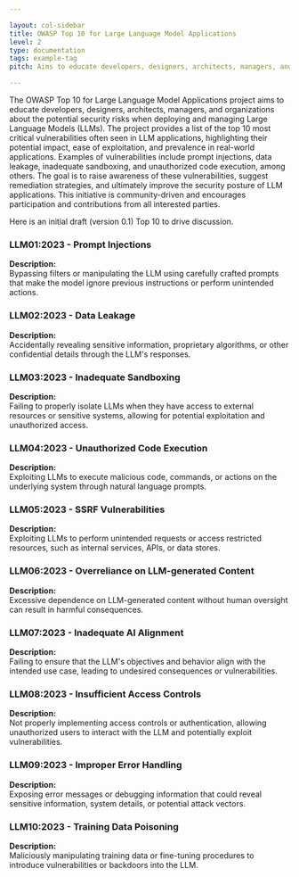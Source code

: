 ```yaml
---

layout: col-sidebar
title: OWASP Top 10 for Large Language Model Applications
level: 2
type: documentation
tags: example-tag
pitch: Aims to educate developers, designers, architects, managers, and organizations about the potential security risks when deploying and managing Large Language Models (LLMs)

---
```


The OWASP Top 10 for Large Language Model Applications project aims to educate developers, designers, architects, managers, and organizations about the potential security risks when deploying and managing Large Language Models (LLMs). The project provides a list of the top 10 most critical vulnerabilities often seen in LLM applications, highlighting their potential impact, ease of exploitation, and prevalence in real-world applications. Examples of vulnerabilities include prompt injections, data leakage, inadequate sandboxing, and unauthorized code execution, among others. The goal is to raise awareness of these vulnerabilities, suggest remediation strategies, and ultimately improve the security posture of LLM applications. This initiative is community-driven and encourages participation and contributions from all interested parties.

Here is an initial draft (version 0.1) Top 10 to drive discussion.

### LLM01:2023 - Prompt Injections
**Description:**  
Bypassing filters or manipulating the LLM using carefully crafted prompts that make the model ignore previous instructions or perform unintended actions.

### LLM02:2023 - Data Leakage
**Description:**  
Accidentally revealing sensitive information, proprietary algorithms, or other confidential details through the LLM's responses.

### LLM03:2023 - Inadequate Sandboxing
**Description:**  
Failing to properly isolate LLMs when they have access to external resources or sensitive systems, allowing for potential exploitation and unauthorized access.

### LLM04:2023 - Unauthorized Code Execution
**Description:**  
Exploiting LLMs to execute malicious code, commands, or actions on the underlying system through natural language prompts.

### LLM05:2023 - SSRF Vulnerabilities
**Description:**  
Exploiting LLMs to perform unintended requests or access restricted resources, such as internal services, APIs, or data stores.

### LLM06:2023 - Overreliance on LLM-generated Content
**Description:**  
Excessive dependence on LLM-generated content without human oversight can result in harmful consequences.

### LLM07:2023 - Inadequate AI Alignment
**Description:**  
Failing to ensure that the LLM's objectives and behavior align with the intended use case, leading to undesired consequences or vulnerabilities.

### LLM08:2023 - Insufficient Access Controls
**Description:**  
Not properly implementing access controls or authentication, allowing unauthorized users to interact with the LLM and potentially exploit vulnerabilities.

### LLM09:2023 - Improper Error Handling
**Description:**  
Exposing error messages or debugging information that could reveal sensitive information, system details, or potential attack vectors.

### LLM10:2023 - Training Data Poisoning
**Description:**  
Maliciously manipulating training data or fine-tuning procedures to introduce vulnerabilities or backdoors into the LLM.